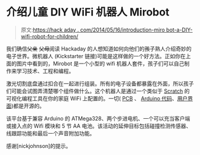 # 介绍儿童 DIY WiFi 机器人 Mirobot

> 原文:[https://hack aday . com/2014/05/16/introduction-miro bot-a-DIY-wifi-robot-for-children/](https://hackaday.com/2014/05/16/introducing-mirobot-a-diy-wifi-robot-for-children/)

我们确信~~父亲~~ ~~父母~~阅读 Hackaday 的人想知道如何向他们的~~孩子~~熟人介绍奇妙的电子世界。微机器人 (Kickstarter 链接)可能是这样做的一个好方法。正如你在上面的图片中看到的，Mirobot 是一个小型的 wifi 机器人套件，孩子们可以自己制作来学习技术、工程和编程。

激光切割底盘通过扣合在一起进行组装。所有的电子设备都暴露在外面，所以孩子们可能会试图弄清楚哪个组件做什么。这个机器人是通过一个类似于 [Scratch](http://scratch.mit.edu/) 的可视化编程工具在你的家庭 WiFi 上配置的。一切( [PCB](https://github.com/bjpirt/mirobot-pcb) 、 [Arduino 代码](https://github.com/bjpirt/mirobot-arduino)、[用户界面](https://github.com/bjpirt/mirobot-ui))都是开源的。

该平台基于兼容 Arduino 的 ATMega328、两个步进电机、一个可以充当客户端或接入点的 Wifi 模块和 5 节 AA 电池。该活动的延伸目标包括碰撞检测传感器、线跟踪功能和最后一个声音附加功能。

感谢[nickjohnson]的提示。